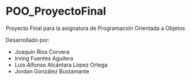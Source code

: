 # POO_ProyectoFinal
Proyecto Final para la asignatura de Programación Orientada a Objetos 

Desarrollado por:
* Joaquín Ríos Corvera
* Irving Fuentes Aguilera
* Luis Alfonso Alcántara López Ortega
* Jordan González Bustamante


